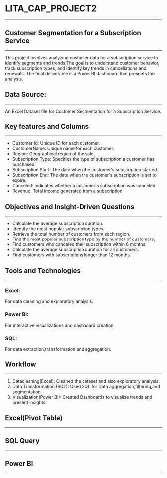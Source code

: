 # LITA_CAP_PROJECT2
---
## Customer Segmentation for a Subscription Service
---
This project involves analyzing customer data for a subscription service to identify segments and trends.The goal is to understand customer behavior, track subscription types, and identify key trends in cancellations and renewals. The final deliverable is a Power BI dashboard that presents the analysis.
## Data Source:
---
An Excel Dataset file for Customer Segmentation for a Subscription Service.
## Key features and Columns
---
- Customer Id: Unique ID for each customer.
- CustomerName: Unique name for each customer.  
- Region: Geographical region of the sale.
- Subscription Type: Specifies the type of subscription a customer has purchased.
- Subscription Start: The date when the customer's subscription started.
- Subscription End: The date when the customer's subscription is set to expire.
- Canceled: Indicates whether a customer's subscription was canceled.
- Revenue: Total income generated from a subscription.

## Objectives and Insight-Driven Questions
---
- Calculate the average subscription duration.
- Identify the most popular subscription types.
- Retrieve the total number of customers from each region.
- Find the most popular subscription type by the number of customers.
- Find customers who canceled their subscription within 6 months.
- Calculate the average subscription duration for all customers.
- Find customers with subscriptions longer than 12 months.
## Tools and Technologies
---
### Excel:
For data cleaning and exploratory analysis.
### Power BI:
For interactive visualizations and dashboard creation.
### SQL:
For data extraction,transformation and aggregation.
## Workflow
---
1. Datacleaning(Excel): Cleaned the dataset and also exploratory analysis.
2. Data Transformation (SQL): Used SQL for Data aggregation,filtering,and segmentation.
3. Visualization(Power BI): Created Dashboards to visualize trends and present insights.
## Excel(Pivot Table)
---
## SQL Query
---
## Power BI
---
